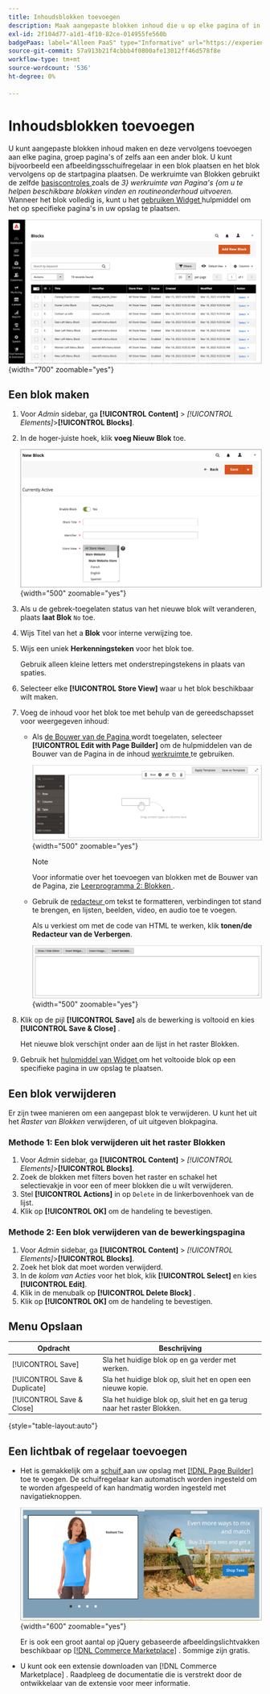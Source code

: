 ```yaml
---
title: Inhoudsblokken toevoegen
description: Maak aangepaste blokken inhoud die u op elke pagina of in een ander blok kunt hergebruiken.
exl-id: 2f104d77-a1d1-4f10-82ce-014955fe560b
badgePaas: label="Alleen PaaS" type="Informative" url="https://experienceleague.adobe.com/nl/docs/commerce/user-guides/product-solutions" tooltip="Is alleen van toepassing op Adobe Commerce op Cloud-projecten (door Adobe beheerde PaaS-infrastructuur) en op projecten in het veld."
source-git-commit: 57a913b21f4cbbb4f0800afe13012ff46d578f8e
workflow-type: tm+mt
source-wordcount: '536'
ht-degree: 0%

---
```


# Inhoudsblokken toevoegen

U kunt aangepaste blokken inhoud maken en deze vervolgens toevoegen aan elke pagina, groep pagina&#39;s of zelfs aan een ander blok. U kunt bijvoorbeeld een afbeeldingsschuifregelaar in een blok plaatsen en het blok vervolgens op de startpagina plaatsen. De werkruimte van Blokken gebruikt de zelfde [ basiscontroles ](pages-workspace.md) zoals de _3&rbrace; werkruimte van Pagina&#39;s &lbrace;om u te helpen beschikbare blokken vinden en routineonderhoud uitvoeren._ Wanneer het blok volledig is, kunt u het [ gebruiken Widget ](widget-static-block.md) hulpmiddel om het op specifieke pagina&#39;s in uw opslag te plaatsen.

![ de pagina van Blokken toont een net van bestaande blokken ](./assets/blocks-workspace.png){width="700" zoomable="yes"}

## Een blok maken

1. Voor _Admin_ sidebar, ga **[!UICONTROL Content]** > _[!UICONTROL Elements]_>**[!UICONTROL Blocks]**.

1. In de hoger-juiste hoek, klik **voeg Nieuw Blok** toe.

   ![ de Nieuwe pagina van het Blok toont opties en een inhoudsruimte ](./assets/block-detail.png){width="500" zoomable="yes"}

1. Als u de gebrek-toegelaten status van het nieuwe blok wilt veranderen, plaats **laat Blok** `No` toe.

1. Wijs Titel van het a **Blok** voor interne verwijzing toe.

1. Wijs een uniek **Herkenningsteken** voor het blok toe.

   Gebruik alleen kleine letters met onderstrepingstekens in plaats van spaties.

1. Selecteer elke **[!UICONTROL Store View]** waar u het blok beschikbaar wilt maken.

1. Voeg de inhoud voor het blok toe met behulp van de gereedschapsset voor weergegeven inhoud:

   - Als [ de Bouwer van de Pagina ](../page-builder/introduction.md) wordt toegelaten, selecteer **[!UICONTROL Edit with Page Builder]** om de hulpmiddelen van de Bouwer van de Pagina in de inhoud [ werkruimte ](../page-builder/workspace.md) te gebruiken.

     ![ de werkruimte van de Bouwer van de Pagina ](./assets/pb-workspace-block.png){width="500" zoomable="yes"}

     >[!NOTE]
     >
     >Voor informatie over het toevoegen van blokken met de Bouwer van de Pagina, zie [ Leerprogramma 2: Blokken ](../page-builder/2-blocks.md).

   - Gebruik de [ redacteur ](editor.md) om tekst te formatteren, verbindingen tot stand te brengen, en lijsten, beelden, video, en audio toe te voegen.

     Als u verkiest om met de code van HTML te werken, klik **tonen/de Redacteur van de Verbergen**.

     ![ de redacteur van het Blok (verborgen) ](./assets/block-editor-hidden.png){width="500" zoomable="yes"}

1. Klik op de pijl **[!UICONTROL Save]** als de bewerking is voltooid en kies **[!UICONTROL Save & Close]** .

   Het nieuwe blok verschijnt onder aan de lijst in het raster Blokken.

1. Gebruik het [ hulpmiddel van Widget ](widget-static-block.md) om het voltooide blok op een specifieke pagina in uw opslag te plaatsen.

## Een blok verwijderen

Er zijn twee manieren om een aangepast blok te verwijderen. U kunt het uit het _Raster van Blokken_ verwijderen, of uit uitgeven blokpagina.

### Methode 1: Een blok verwijderen uit het raster Blokken

1. Voor _Admin_ sidebar, ga **[!UICONTROL Content]** > _[!UICONTROL Elements]_>**[!UICONTROL Blocks]**.
1. Zoek de blokken met filters boven het raster en schakel het selectievakje in voor een of meer blokken die u wilt verwijderen.
1. Stel **[!UICONTROL Actions]** in op `Delete` in de linkerbovenhoek van de lijst.
1. Klik op **[!UICONTROL OK]** om de handeling te bevestigen.

### Methode 2: Een blok verwijderen van de bewerkingspagina

1. Voor _Admin_ sidebar, ga **[!UICONTROL Content]** > _[!UICONTROL Elements]_>**[!UICONTROL Blocks]**.
1. Zoek het blok dat moet worden verwijderd.
1. In de _kolom van Acties_ voor het blok, klik **[!UICONTROL Select]** en kies **[!UICONTROL Edit]**.
1. Klik in de menubalk op **[!UICONTROL Delete Block]** .
1. Klik op **[!UICONTROL OK]** om de handeling te bevestigen.

## Menu Opslaan

| Opdracht | Beschrijving |
|----------|----------- |
| [!UICONTROL Save] | Sla het huidige blok op en ga verder met werken. |
| [!UICONTROL Save & Duplicate] | Sla het huidige blok op, sluit het en open een nieuwe kopie. |
| [!UICONTROL Save & Close] | Sla het huidige blok op, sluit het en ga terug naar het raster Blokken. |

{style="table-layout:auto"}

## Een lichtbak of regelaar toevoegen

- Het is gemakkelijk om a [ schuif ](../page-builder/slider.md) aan uw opslag met [[!DNL Page Builder]](../page-builder/introduction.md) toe te voegen. De schuifregelaar kan automatisch worden ingesteld om te worden afgespeeld of kan handmatig worden ingesteld met navigatieknoppen.

  ![ schuif van de Bouwer van de Pagina ](./assets/pb-tutorial3-slider-tee-shirt-promo.png){width="600" zoomable="yes"}

  Er is ook een groot aantal op jQuery gebaseerde afbeeldingslichtvakken beschikbaar op [[!DNL Commerce Marketplace]][1] . Sommige zijn gratis.

- U kunt ook een extensie downloaden van [!DNL Commerce Marketplace] . Raadpleeg de documentatie die is verstrekt door de ontwikkelaar van de extensie voor meer informatie.

[1]: https://marketplace.magento.com/extensions.html?q=lightbox
